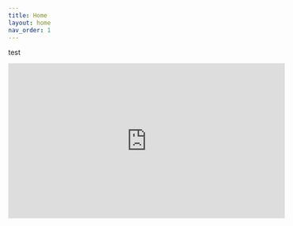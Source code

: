 ```yaml
---
title: Home
layout: home
nav_order: 1
---
```


test

<!DOCTYPE html>
<html lang="en">
<head>
<meta charset="UTF-8">
<meta name="viewport" content="width=device-width, initial-scale=1.0">
<title>Curved Slideshow with Video</title>
<style>
  .slideshow-container {
    position: relative;
    width: 560px; /* Adjust based on video width */
    height: 315px; /* Adjust based on video height */
    margin: auto;
    overflow: hidden;
  }

  .slide {
    position: absolute;
    width: 100%;
    height: 100%;
    display: flex;
    justify-content: space-between;
    align-items: center;
    opacity: 0;
    transition: opacity 1s ease;
  }

  .slide.active {
    opacity: 1;
  }

  iframe {
    max-width: 30%; /* Adjust based on your preference */
    border-radius: 50%;
    box-shadow: 0px 0px 10px rgba(0, 0, 0, 0.5);
  }
</style>
</head>
<body>
<div class="slideshow-container">
  <div class="slide active">
    <iframe width="560" height="315" src="https://www.youtube.com/embed/RYxe61jE_J8?si=01UZn10gs3FZFJo8" title="YouTube video player" frameborder="0" allow="accelerometer; autoplay; clipboard-write; encrypted-media; gyroscope; picture-in-picture; web-share" allowfullscreen></iframe>
  </div>
  <div class="slide">
    <!-- Placeholder slide -->
  </div>
</div>

<script>
  let slideIndex = 0;
  const slides = document.querySelectorAll('.slide');

  function showSlides() {
    slides.forEach((slide) => {
      slide.classList.remove('active');
    });
    slides[slideIndex].classList.add('active');
    slideIndex = (slideIndex + 1) % slides.length;
    setTimeout(showSlides, 3000); // Change slide every 3 seconds
  }

  showSlides();
</script>
</body>
</html>